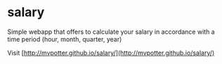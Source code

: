 salary
======

Simple webapp that offers to calculate your salary in accordance with a time period (hour, month, quarter, year)

Visit [http://mvpotter.github.io/salary/](http://mvpotter.github.io/salary/)
